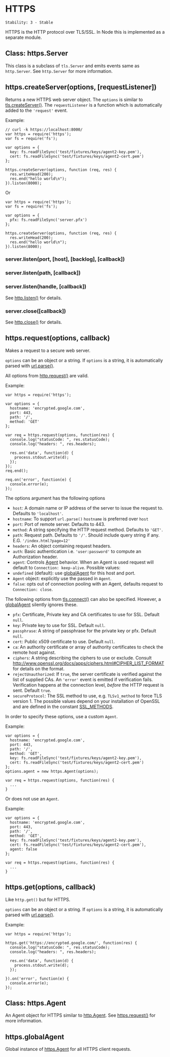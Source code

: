 # HTTPS

    Stability: 3 - Stable

HTTPS is the HTTP protocol over TLS/SSL. In Node this is implemented as a
separate module.

## Class: https.Server

This class is a subclass of `tls.Server` and emits events same as
`http.Server`. See `http.Server` for more information.

## https.createServer(options, [requestListener])

Returns a new HTTPS web server object. The `options` is similar to
[tls.createServer()][].  The `requestListener` is a function which is
automatically added to the `'request'` event.

Example:

    // curl -k https://localhost:8000/
    var https = require('https');
    var fs = require('fs');

    var options = {
      key: fs.readFileSync('test/fixtures/keys/agent2-key.pem'),
      cert: fs.readFileSync('test/fixtures/keys/agent2-cert.pem')
    };

    https.createServer(options, function (req, res) {
      res.writeHead(200);
      res.end("hello world\n");
    }).listen(8000);

Or

    var https = require('https');
    var fs = require('fs');

    var options = {
      pfx: fs.readFileSync('server.pfx')
    };

    https.createServer(options, function (req, res) {
      res.writeHead(200);
      res.end("hello world\n");
    }).listen(8000);


### server.listen(port, [host], [backlog], [callback])
### server.listen(path, [callback])
### server.listen(handle, [callback])

See [http.listen()][] for details.

### server.close([callback])

See [http.close()][] for details.

## https.request(options, callback)

Makes a request to a secure web server.

`options` can be an object or a string. If `options` is a string, it is
automatically parsed with [url.parse()](url.html#url.parse).

All options from [http.request()][] are valid.

Example:

    var https = require('https');

    var options = {
      hostname: 'encrypted.google.com',
      port: 443,
      path: '/',
      method: 'GET'
    };

    var req = https.request(options, function(res) {
      console.log("statusCode: ", res.statusCode);
      console.log("headers: ", res.headers);

      res.on('data', function(d) {
        process.stdout.write(d);
      });
    });
    req.end();

    req.on('error', function(e) {
      console.error(e);
    });

The options argument has the following options

- `host`: A domain name or IP address of the server to issue the request to.
  Defaults to `'localhost'`.
- `hostname`: To support `url.parse()` `hostname` is preferred over `host`
- `port`: Port of remote server. Defaults to 443.
- `method`: A string specifying the HTTP request method. Defaults to `'GET'`.
- `path`: Request path. Defaults to `'/'`. Should include query string if any.
  E.G. `'/index.html?page=12'`
- `headers`: An object containing request headers.
- `auth`: Basic authentication i.e. `'user:password'` to compute an
  Authorization header.
- `agent`: Controls [Agent][] behavior. When an Agent is used request will
  default to `Connection: keep-alive`. Possible values:
 - `undefined` (default): use [globalAgent][] for this host and port.
 - `Agent` object: explicitly use the passed in `Agent`.
 - `false`: opts out of connection pooling with an Agent, defaults request to
   `Connection: close`.

The following options from [tls.connect()][] can also be specified. However, a
[globalAgent][] silently ignores these.

- `pfx`: Certificate, Private key and CA certificates to use for SSL. Default `null`.
- `key`: Private key to use for SSL. Default `null`.
- `passphrase`: A string of passphrase for the private key or pfx. Default `null`.
- `cert`: Public x509 certificate to use. Default `null`.
- `ca`: An authority certificate or array of authority certificates to check
  the remote host against.
- `ciphers`: A string describing the ciphers to use or exclude. Consult
  <http://www.openssl.org/docs/apps/ciphers.html#CIPHER_LIST_FORMAT> for
  details on the format.
- `rejectUnauthorized`: If `true`, the server certificate is verified against
  the list of supplied CAs. An `'error'` event is emitted if verification
  fails. Verification happens at the connection level, *before* the HTTP
  request is sent. Default `true`.
- `secureProtocol`: The SSL method to use, e.g. `TLSv1_method` to force
  TLS version 1. The possible values depend on your installation of
  OpenSSL and are defined in the constant [SSL_METHODS][].

In order to specify these options, use a custom `Agent`.

Example:

    var options = {
      hostname: 'encrypted.google.com',
      port: 443,
      path: '/',
      method: 'GET',
      key: fs.readFileSync('test/fixtures/keys/agent2-key.pem'),
      cert: fs.readFileSync('test/fixtures/keys/agent2-cert.pem')
    };
    options.agent = new https.Agent(options);

    var req = https.request(options, function(res) {
      ...
    }

Or does not use an `Agent`.

Example:

    var options = {
      hostname: 'encrypted.google.com',
      port: 443,
      path: '/',
      method: 'GET',
      key: fs.readFileSync('test/fixtures/keys/agent2-key.pem'),
      cert: fs.readFileSync('test/fixtures/keys/agent2-cert.pem'),
      agent: false
    };

    var req = https.request(options, function(res) {
      ...
    }

## https.get(options, callback)

Like `http.get()` but for HTTPS.

`options` can be an object or a string. If `options` is a string, it is
automatically parsed with [url.parse()](url.html#url.parse).

Example:

    var https = require('https');

    https.get('https://encrypted.google.com/', function(res) {
      console.log("statusCode: ", res.statusCode);
      console.log("headers: ", res.headers);

      res.on('data', function(d) {
        process.stdout.write(d);
      });

    }).on('error', function(e) {
      console.error(e);
    });


## Class: https.Agent

An Agent object for HTTPS similar to [http.Agent][].  See [https.request()][]
for more information.


## https.globalAgent

Global instance of [https.Agent][] for all HTTPS client requests.

[Agent]: #https_class_https_agent
[globalAgent]: #https_https_globalagent
[http.listen()]: http.html#http_server_listen_port_hostname_backlog_callback
[http.close()]: http.html#http_server_close_callback
[http.Agent]: http.html#http_class_http_agent
[http.request()]: http.html#http_http_request_options_callback
[https.Agent]: #https_class_https_agent
[https.request()]: #https_https_request_options_callback
[tls.connect()]: tls.html#tls_tls_connect_options_callback
[tls.createServer()]: tls.html#tls_tls_createserver_options_secureconnectionlistener
[SSL_METHODS]: http://www.openssl.org/docs/ssl/ssl.html#DEALING_WITH_PROTOCOL_METHODS
